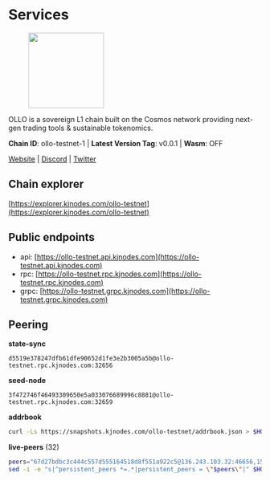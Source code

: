 # Services

<figure><img src="https://raw.githubusercontent.com/kj89/testnet_manuals/main/pingpub/logos/ollo.png" width="150" alt=""><figcaption></figcaption></figure>

OLLO is a sovereign L1 chain built on the Cosmos network providing  next-gen trading tools & sustainable tokenomics.

**Chain ID**: ollo-testnet-1 | **Latest Version Tag**: v0.0.1 | **Wasm**: OFF

[Website](https://www.ollostation.zone) | [Discord](https://discord.com/invite/GxBqZ9mSSm) | [Twitter](https://twitter.com/OLLOStation)




## Chain explorer
[https://explorer.kjnodes.com/ollo-testnet](https://explorer.kjnodes.com/ollo-testnet)

## Public endpoints

* api: [https://ollo-testnet.api.kjnodes.com](https://ollo-testnet.api.kjnodes.com)
* rpc: [https://ollo-testnet.rpc.kjnodes.com](https://ollo-testnet.rpc.kjnodes.com)
* grpc: [https://ollo-testnet.grpc.kjnodes.com](https://ollo-testnet.grpc.kjnodes.com)

## Peering

**state-sync**

```text
d5519e378247dfb61dfe90652d1fe3e2b3005a5b@ollo-testnet.rpc.kjnodes.com:32656
```

**seed-node**

```text
3f472746f46493309650e5a033076689996c8881@ollo-testnet.rpc.kjnodes.com:32659
```

**addrbook**
```bash
curl -Ls https://snapshots.kjnodes.com/ollo-testnet/addrbook.json > $HOME/.ollo/config/addrbook.json
```

**live-peers** (32)
```bash
peers="67d27bdbc3c444c557d555164518d8f551a922c5@136.243.103.32:46656,15bcdea616c717eb4356e125d4f631aaa596dfd5@65.108.77.106:26929,0ce58fd448e62aa0c06c2603d8e047b9c7f9a3e5@38.242.158.251:26656,ab89596768849d679ed11a9e1848224760a278cc@83.171.248.175:32656,e3d1fbe11462a128f14ebc10f7e8bd59823f09e2@161.97.152.215:26656,29b78da822388df177f4111e6589958d9f796f06@65.109.122.105:60856,d6c5ff021b091a1fd93b9f811cf7fca0d31e8510@65.108.238.61:46656,da8d3ca8e1c147f0037b1c43ad3de7174f5ec1b7@209.145.59.224:26656,d5519e378247dfb61dfe90652d1fe3e2b3005a5b@65.109.68.190:32656,2a8f0fada8b8b71b8154cf30ce44aebea1b5fe3d@162.19.238.122:26656,43da48176665407ebbe40f809a0ec2c84ab0579e@65.109.24.121:26656,3ea40f63890f10272201edf96d2a49e197e52091@65.108.105.48:18156,dba5e8b41c4e369418f83a449966e4eb7ca05cd4@65.109.23.114:18156,a553ae4af55d127300dd707a46e715b47a82610a@65.21.131.215:26626,7349272f712e713a957bf5349930e3439e98b518@167.235.27.69:20656,9865c6e15faced6643adc228e3a59744e1b4e277@116.203.29.162:46656,536c816c0d32ceb601fcf047284f65dc68c0513a@65.21.134.202:26626,93085f2731cabd480d9b61397d3e1cf84f5a023b@168.119.124.130:32656,42beefd08b5f8580177d1506220db3a548090262@65.108.195.29:26116,517786f9e5e9caf196fed64c2130528e0ef59643@65.109.70.23:18156,5c2a752c9b1952dbed075c56c600c3a79b58c395@195.3.220.135:27006,c0b03cf21640b12d78f6b4b50d7505d05d37f055@95.217.230.54:26656,b1c40c092d4c889d14ac8db36621c114f811d797@65.109.92.241:22046,799dff05af5d30477f44c816753ff89104b2b8b5@116.202.227.117:32656,b1fe199b7ac2a7714c5d21524bb87810a2be94fb@135.181.178.53:32656,f09d8e2ada2d1d66a9cc8213a1d8ca7c6e5a29a6@65.108.79.57:54656,60a8fdd419c20f509cf590a10978827bcf1cf25c@161.97.99.251:11656,d94c9bf688c921319bf3747e41cc6bafd589ffde@65.21.134.243:26677,8c4a28db4a9f4a37725d504d6f87fb5e1aee0266@49.12.216.13:46656,7dc63d58dccf6777206d5cdbc1ec1b9ba5221bd5@65.108.97.58:15656,e8bdc07477c4a49acf1a4c91e3dc34fe2372169e@161.97.153.160:26656,80c6ccc9523bd59a0420e76e8355f46fb61bf74f@65.109.93.58:33656"
sed -i -e "s|^persistent_peers *=.*|persistent_peers = \"$peers\"|" $HOME/.ollo/config/config.toml
```
